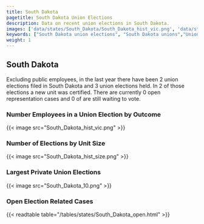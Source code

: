 ```yaml
---
title: South Dakota
pagetitle: South Dakota Union Elections
description: Data on recent union elections in South Dakota.
images: ['data/states/South_Dakota/South_Dakota_hist_vic.png', 'data/states/South_Dakota/South_Dakota_hist_size.png', 'data/states/South_Dakota/South_Dakota_10.png']
keywords: ["South Dakota union elections", "South Dakota unions","Union elections"]
weight: 1
---
```

##  South Dakota

Excluding public employees, in the last year there have been 2 union elections filed in South Dakota and 3 union elections held. In 2 of those elections a new unit was certified. There are currently 0 open representation cases and 0 of are still waiting to vote.

### Number Employees in a Union Election by Outcome
{{< image src="South_Dakota_hist_vic.png" >}}

### Number of Elections by Unit Size
{{< image src="South_Dakota_hist_size.png" >}}

### Largest Private Union Elections
{{< image src="South_Dakota_10.png" >}}

### Open Election Related Cases
{{< readtable table="/tables/states/South_Dakota_open.html" >}}

